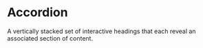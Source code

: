 <script>
  import Description from '../(components)/description.svelte';
  import Preview from './preview.svelte';
  import Abc from './abc.svelte';
</script>

# Accordion

<Description>
  A vertically stacked set of interactive headings that each reveal an associated section of content.
</Description>

<Preview />

<Abc />
